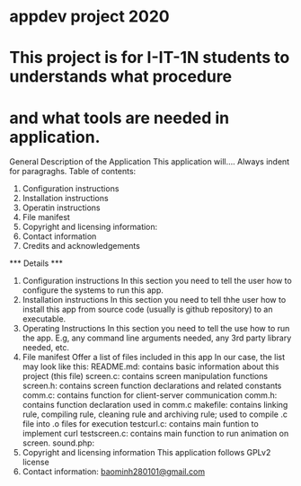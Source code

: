 # appdev project 2020

# This project is for I-IT-1N students to understands what procedure
# and what tools are needed in application.

General Description of the Application
	This application will....
	Always indent for paragraghs. Table of contents:
 1. Configuration instructions
 2. Installation instructions
 3. Operatin instructions
 4. File manifest
 5. Copyright and licensing information:
 6. Contact information
 7. Credits and acknowledgements

*** Details ***
 1. Configuration instructions
	In this section you need to tell the user how to configure the
	systems to run this app.
 2. Installation instructions
	In this section you need to tell thhe user how to install this app
	from source code (usually is github repository) to an executable.
3. Operating Instructions
	In this section you need to tell the use how to run the app. E.g,
	any command line arguments needed, any 3rd party library needed, 
etc.
 4. File manifest
	Offer a list of files included in this app
	In our case, the list may look like this:
	README.md: contains basic information about this project (this file)
	screen.c: contains screen manipulation functions
	screen.h: contains screen function declarations and related constants
	comm.c: contains function for client-server communication
	comm.h: contains function declaration used in comm.c
	makefile: contains linking rule, compiling rule, cleaning rule and 
	archiving rule; used to compile .c file into .o files for execution
	testcurl.c: contains main funtion to implement curl
	testscreen.c:	contains main function to run animation on screen.
	sound.php:  
5. Copyright and licensing information
	This application follows GPLv2 license
6. Contact information: baominh280101@gmail.com


